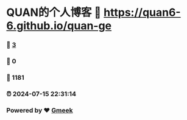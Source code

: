 # QUAN的个人博客 :link: https://quan6-6.github.io/quan-ge 
### :page_facing_up: [3](https://quan6-6.github.io/quan-ge/tag.html) 
### :speech_balloon: 0 
### :hibiscus: 1181 
### :alarm_clock: 2024-07-15 22:31:14 
### Powered by :heart: [Gmeek](https://github.com/Meekdai/Gmeek)
